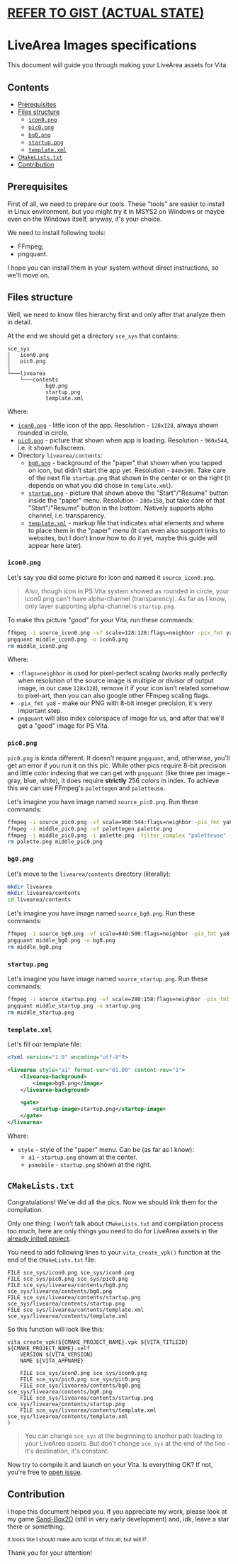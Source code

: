 # [REFER TO GIST (ACTUAL STATE)](https://gist.github.com/Hammerill/64411eebf071b93396b7d310ba8d6776)

# LiveArea Images specifications
This document will guide you through making your LiveArea assets for Vita.

## Contents
- [Prerequisites](#prerequisites)
- [Files structure](#files-structure)
    * [`icon0.png`](#icon0png)
    * [`pic0.png`](#pic0png)
    * [`bg0.png`](#bg0png)
    * [`startup.png`](#startuppng)
    * [`template.xml`](#templatexml)
- [`CMakeLists.txt`](#cmakeliststxt)
- [Contribution](#contribution)

## Prerequisites
First of all, we need to prepare our tools. These "tools" are easier to install in Linux environment,
but you might try it in MSYS2 on Windows or maybe even on the Windows itself, anyway, it's your choice.

We need to install following tools:
- FFmpeg;
- pngquant.

I hope you can install them in your system without direct instructions, so we'll move on. 

## Files structure
Well, we need to know files hierarchy first and only after that analyze them in detail.

At the end we should get a directory `sce_sys` that contains:
```
sce_sys
│   icon0.png
│   pic0.png
│
└───livearea
    └───contents
            bg0.png
            startup.png
            template.xml
```
Where:
- [`icon0.png`](#icon0png) - little icon of the app. Resolution - `128x128`, always shown rounded in circle.
- [`pic0.png`](#pic0png) - picture that shown when app is loading. Resolution - `960x544`, i.e. it shown fullscreen.
- Directory `livearea/contents`:
    * [`bg0.png`](#bg0png) - background of the "paper" that shown when you tapped on icon, but didn't start the app yet. Resolution - `840x500`. Take care of the next file `startup.png` that shown in the center or on the right (it depends on what you did chose in `template.xml`).
    * [`startup.png`](#startuppng) - picture that shown above the "Start"/"Resume" button inside the "paper" menu. Resolution - `280x158`, but take care of that "Start"/"Resume" button in the bottom. Natively supports alpha channel, i.e. transparency.
    * [`template.xml`](#templatexml) - markup file that indicates what elements and where to place them in the "paper" menu (it can even also support links to websites, but I don't know how to do it yet, maybe this guide will appear here later).

### `icon0.png`
Let's say you did some picture for icon and named it `source_icon0.png`.

> Also, though icon in PS Vita system showed as rounded in circle, your icon0.png
> can't have alpha-channel (transparency). As far as I know, only layer supporting 
> alpha-channel is `startup.png`.

To make this picture "good" for your Vita, run these commands:
```bash
ffmpeg -i source_icon0.png -vf scale=128:128:flags=neighbor -pix_fmt ya8 middle_icon0.png
pngquant middle_icon0.png -o icon0.png
rm middle_icon0.png
```
Where:
- `:flags=neighbor` is used for pixel-perfect scaling (works really perfectly when resolution of the source image is multiple or divisor of output image, in our case `128x128`), remove it if your icon isn't related somehow to pixel-art, then you can also google other FFmpeg scaling flags.
- `-pix_fmt ya8` - make our PNG with 8-bit integer precision, it's very important step.
- `pngquant` will also index colorspace of image for us, and after that we'll get a "good" image for PS Vita.

### `pic0.png`
`pic0.png` is kinda different. It doesn't require `pngquant`, and, otherwise, you'll get an error if you run it on this pic. While other pics require 8-bit precision and little color indexing that we can get with `pngquant` (like three per image - gray, blue, white), it does require **strictly** 256 colors in index. To achieve this we can use FFmpeg's `palettegen` and `paletteuse`.

Let's imagine you have image named `source_pic0.png`.
Run these commands:
```bash
ffmpeg -i source_pic0.png -vf scale=960:544:flags=neighbor -pix_fmt ya8 middle_pic0.png
ffmpeg -i middle_pic0.png -vf palettegen palette.png
ffmpeg -i middle_pic0.png -i palette.png -filter_complex "paletteuse" -c:a copy pic0.png
rm palette.png middle_pic0.png
```

### `bg0.png`
Let's move to the `livearea/contents` directory (literally):
```bash
mkdir livearea
mkdir livearea/contents
cd livearea/contents
```

Let's imagine you have image named `source_bg0.png`.
Run these commands:
```bash
ffmpeg -i source_bg0.png -vf scale=840:500:flags=neighbor -pix_fmt ya8 middle_bg0.png
pngquant middle_bg0.png -o bg0.png
rm middle_bg0.png
```

### `startup.png`
Let's imagine you have image named `source_startup.png`.
Run these commands:
```bash
ffmpeg -i source_startup.png -vf scale=280:158:flags=neighbor -pix_fmt ya8 middle_startup.png
pngquant middle_startup.png -o startup.png
rm middle_startup.png
```

### `template.xml`
Let's fill our template file:
```xml
<?xml version="1.0" encoding="utf-8"?>

<livearea style="a1" format-ver="01.00" content-rev="1">
    <livearea-background>
        <image>bg0.png</image>
    </livearea-background>

    <gate>
        <startup-image>startup.png</startup-image>
    </gate>
</livearea>
```
Where:
- `style` - style of the "paper" menu. Can be (as far as I know):
    * `a1` - `startup.png` shown at the center.
    * `psmobile` - `startup.png` shown at the right.

## `CMakeLists.txt`
Congratulations! We've did all the pics. Now we should link them for the compilation.

Only one thing: I won't talk about `CMakeLists.txt` and compilation process too much, here are only things you need to do for LiveArea assets in the [already inited project](https://vitasdk.org/).

You need to add following lines to your `vita_create_vpk()` function at the end of the `CMakeLists.txt` file:
```
FILE sce_sys/icon0.png sce_sys/icon0.png
FILE sce_sys/pic0.png sce_sys/pic0.png
FILE sce_sys/livearea/contents/bg0.png sce_sys/livearea/contents/bg0.png
FILE sce_sys/livearea/contents/startup.png sce_sys/livearea/contents/startup.png
FILE sce_sys/livearea/contents/template.xml sce_sys/livearea/contents/template.xml
```

So this function will look like this:
```
vita_create_vpk(${CMAKE_PROJECT_NAME}.vpk ${VITA_TITLEID} ${CMAKE_PROJECT_NAME}.self
    VERSION ${VITA_VERSION}
    NAME ${VITA_APPNAME}

    FILE sce_sys/icon0.png sce_sys/icon0.png
    FILE sce_sys/pic0.png sce_sys/pic0.png
    FILE sce_sys/livearea/contents/bg0.png sce_sys/livearea/contents/bg0.png
    FILE sce_sys/livearea/contents/startup.png sce_sys/livearea/contents/startup.png
    FILE sce_sys/livearea/contents/template.xml sce_sys/livearea/contents/template.xml
)
```
> You can change `sce_sys` at the beginning to another path leading to your LiveArea assets.
> But don't change `sce_sys` at the end of the line - it's destination, it's constant.

Now try to compile it and launch on your Vita. Is everything OK? If not, you're free to [open issue](https://github.com/Hammerill/livearea-specs/issues).

## Contribution
I hope this document helped you. If you appreciate my work, please look at my game [Sand-Box2D](https://github.com/Hammerill/Sand-Box2D) (still in very early development) and, idk, leave a star there or something.

<sub>It looks like I should make auto script of this all, but will I?..</sub>

Thank you for your attention!

